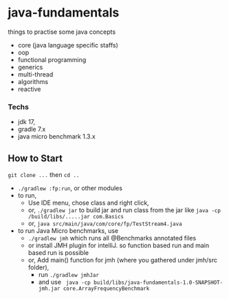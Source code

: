 # java-fundamentals

things to practise some java concepts

- core (java language specific staffs)
- oop
- functional programming
- generics
- multi-thread
- algorithms
- reactive

### Techs

- jdk 17, 
- gradle 7.x
- java micro benchmark 1.3.x

## How to Start

`git clone ...` then `cd ..`

- `./gradlew :fp:run`, or other modules
- to run,
  - Use IDE menu, chose class and right click,
  - or, `./gradlew jar` to build jar and 
    run class from the jar like `java -cp /build/libs/.....jar com.Basics`
  - or, `java src/main/java/com/core/fp/TestStream4.java`
- to run Java Micro benchmarks, use 
  - `./gradlew jmh` which runs all @Benchmarks annotated files
  - or install JMH plugin for intelliJ. so function based run and main based run is possible
  - or, Add main() function for jmh (where you gathered under jmh/src folder), 
    - run `./gradlew jmhJar`
    - and use ` java -cp build/libs/java-fundamentals-1.0-SNAPSHOT-jmh.jar core.ArrayFrequencyBenchmark`
